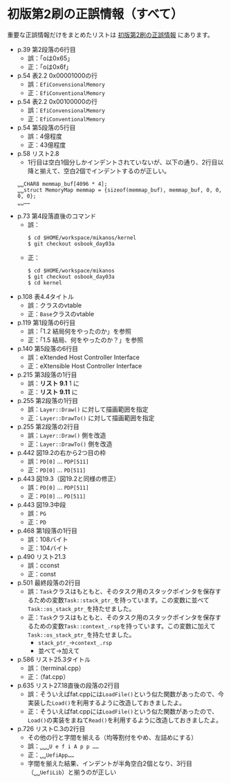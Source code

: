 # 初版第2刷の正誤情報（すべて）

重要な正誤情報だけをまとめたリストは [初版第2刷の正誤情報](first_2suri.md) にあります。

- p.39 第2段落の6行目
    - 誤：「oは0x65」
    - 正：「oは0x6f」
- p.54 表2.2 0x00001000の行
    - 誤：`EfiConvensionalMemory`
    - 正：`EfiConventionalMemory`
- p.54 表2.2 0x00100000の行
    - 誤：`EfiConvensionalMemory`
    - 正：`EfiConventionalMemory`
- p.54 第5段落の5行目
    - 誤：4億程度
    - 正：43億程度
- p.58 リスト2.8
    - 1行目は空白1個分しかインデントされていないが、以下の通り、2行目以降と揃えて、空白2個でインデントするのが正しい。
    ```
    ␣␣CHAR8 memmap_buf[4096 * 4];
    ␣␣struct MemoryMap memmap = {sizeof(memmap_buf), memmap_buf, 0, 0, 0, 0};
    ␣␣……
    ```
- p.73 第4段落直後のコマンド
    - 誤：
        ```
        $ cd $HOME/workspace/mikanos/kernel
        $ git checkout osbook_day03a
        ```
    - 正：
        ```
        $ cd $HOME/workspace/mikanos
        $ git checkout osbook_day03a
        $ cd kernel
        ```
- p.108 表4.4タイトル
    - 誤：クラスのvtable
    - 正：`Base`クラスのvtable
- p.119 第1段落の6行目
    - 誤：「1.2 結局何をやったのか」を参照
    - 正：「1.5 結局、何をやったのか？」を参照
- p.140 第5段落の6行目
    - 誤：eXtended Host Controller Interface
    - 正：eXtensible Host Controller Interface
- p.215 第3段落の1行目
    - 誤：**リスト 9.1** 1 に
    - 正：**リスト 9.11** に
- p.255 第2段落の1行目
    - 誤：`Layer::Draw()` に対して描画範囲を指定
    - 正：`Layer::DrawTo()` に対して描画範囲を指定
- p.255 第2段落の2行目
    - 誤：`Layer::Draw()` 側を改造
    - 正：`Layer::DrawTo()` 側を改造
- p.442 図19.2の右から2つ目の枠
    - 誤：`PD[0]` … `PDP[511]`
    - 正：`PD[0]` … `PD[511]`
- p.443 図19.3（図19.2と同様の修正）
    - 誤：`PD[0]` … `PDP[511]`
    - 正：`PD[0]` … `PD[511]`
- p.443 図19.3中段
    - 誤：`PG`
    - 正：`PD`
- p.468 第1段落の1行目
    - 誤：108バイト
    - 正：104バイト
- p.490 リスト21.3
    - 誤：cconst
    - 正：const
- p.501 最終段落の2行目
    - 誤：`Task`クラスはもともと、そのタスク用のスタックポインタを保存するための変数`Task::stack_ptr_`を持っています。この変数に並べて`Task::os_stack_ptr_`を持たせました。
    - 正：`Task`クラスはもともと、そのタスク用のスタックポインタを保存するための変数`Task::context_.rsp`を持っています。この変数に加えて`Task::os_stack_ptr_`を持たせました。
        - `stack_ptr_`→`context_.rsp`
        - 並べて→加えて
- p.586 リスト25.3タイトル
    - 誤：（terminal.cpp）
    - 正：（fat.cpp）
- p.635 リスト27.18直後の段落の2行目
    - 誤：そういえばfat.cppには`LoadFile()`という似た関数があったので、今実装した`Load()`を利用するように改造しておきましたよ。
    - 正：そういえばfat.cppには`LoadFile()`という似た関数があったので、`Load()`の実装をまねて`Read()`を利用するように改造しておきましたよ。
- p.726 リストC.3の2行目
    - その他の行と字間を揃える（均等割付をやめ、左詰めにする）
    - 誤：`␣␣␣U e f i A p p ……`
    - 正：`␣␣UefiApp……`
    - 字間を揃えた結果、インデントが半角空白2個となり、3行目（`␣␣UefiLib`）と揃うのが正しい

